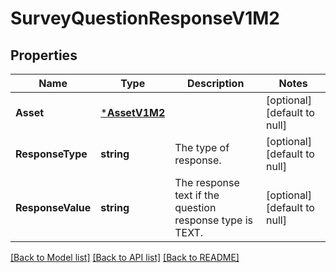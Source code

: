 # SurveyQuestionResponseV1M2

## Properties
Name | Type | Description | Notes
------------ | ------------- | ------------- | -------------
**Asset** | [***AssetV1M2**](AssetV1M2.md) |  | [optional] [default to null]
**ResponseType** | **string** | The type of response. | [optional] [default to null]
**ResponseValue** | **string** | The response text if the question response type is TEXT. | [optional] [default to null]

[[Back to Model list]](../README.md#documentation-for-models) [[Back to API list]](../README.md#documentation-for-api-endpoints) [[Back to README]](../README.md)

